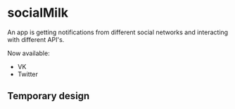 # socialMilk
An app is getting notifications from different social networks and interacting with different API's.

Now available:
- VK
- Twitter

Temporary design
-------------------



